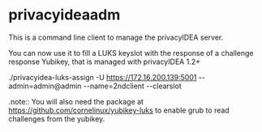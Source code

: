 privacyideaadm
==============

This is a command line client to manage the privacyIDEA server.

You can now use it to fill a LUKS keyslot with the response
of a challenge response Yubikey, that is managed with
privacyIDEA 1.2+

   ./privacyidea-luks-assign -U https://172.16.200.139:5001 --admin=admin@admin --name=2ndclient --clearslot

.note:: You will also need the package at https://github.com/cornelinux/yubikey-luks to enable
   grub to read challenges from the yubikey.
